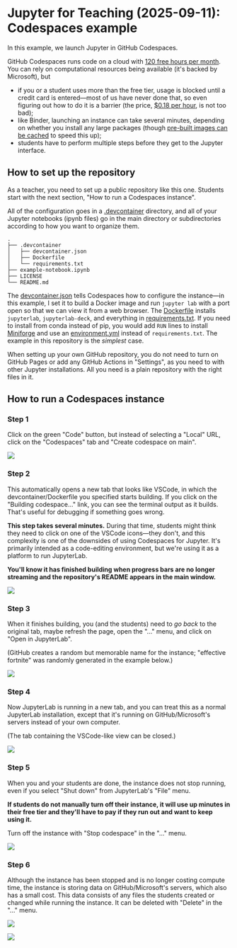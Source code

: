 # Jupyter for Teaching (2025-09-11): Codespaces example

In this example, we launch Jupyter in GitHub Codespaces.

GitHub Codespaces runs code on a cloud with [120 free hours per month](https://docs.github.com/en/billing/concepts/product-billing/github-codespaces#free-and-billed-use-by-personal-accounts). You can rely on computational resources being available (it's backed by Microsoft), but
* if you or a student uses more than the free tier, usage is blocked until a credit card is entered—most of us have never done that, so even figuring out how to do it is a barrier (the price, [$0.18 per hour](https://github.com/pricing/calculator?feature=codespaces), is not too bad);
* like Binder, launching an instance can take several minutes, depending on whether you install any large packages (though [pre-built images can be cached](https://docs.github.com/en/packages/learn-github-packages/configuring-a-packages-access-control-and-visibility#ensuring-github-codespaces-access-to-your-package) to speed this up);
* students have to perform multiple steps before they get to the Jupyter interface.

## How to set up the repository

As a teacher, you need to set up a public repository like this one. Students start with the next section, "How to run a Codespaces instance".

All of the configuration goes in a [.devcontainer](https://github.com/jpivarski-talks/2025-09-11-jupyter-for-teaching-codespaces/tree/main/.devcontainer) directory, and all of your Jupyter notebooks (ipynb files) go in the main directory or subdirectories according to how you want to organize them.

```
.
├── .devcontainer
│   ├── devcontainer.json
│   ├── Dockerfile
│   └── requirements.txt
├── example-notebook.ipynb
├── LICENSE
└── README.md
```

The [devcontainer.json](https://github.com/jpivarski-talks/2025-09-11-jupyter-for-teaching-codespaces/blob/main/.devcontainer/devcontainer.json) tells Codespaces how to configure the instance—in this example, I set it to build a Docker image and run `jupyter lab` with a port open so that we can view it from a web browser. The [Dockerfile](https://github.com/jpivarski-talks/2025-09-11-jupyter-for-teaching-codespaces/blob/main/.devcontainer/Dockerfile) installs `jupyterlab`, `jupyterlab-deck`, and everything in [requirements.txt](https://github.com/jpivarski-talks/2025-09-11-jupyter-for-teaching-codespaces/blob/main/.devcontainer/requirements.txt). If you need to install from conda instead of pip, you would add `RUN` lines to install [Miniforge](https://conda-forge.org/download/) and use an [environment.yml](https://docs.conda.io/projects/conda/en/latest/user-guide/tasks/manage-environments.html) instead of `requirements.txt`. The example in this repository is the _simplest_ case.

When setting up your own GitHub repository, you do not need to turn on GitHub Pages or add any GitHub Actions in "Settings", as you need to with other Jupyter installations. All you need is a plain repository with the right files in it.

## How to run a Codespaces instance

### Step 1

Click on the green "Code" button, but instead of selecting a "Local" URL, click on the "Codespaces" tab and "Create codespace on main".

![](img/create-codespace.png)

### Step 2

This automatically opens a new tab that looks like VSCode, in which the devcontainer/Dockerfile you specified starts building. If you click on the "Building codespace..." link, you can see the terminal output as it builds. That's useful for debugging if something goes wrong.

**This step takes several minutes.** During that time, students might think they need to click on one of the VSCode icons—they don't, and this complexity is one of the downsides of using Codespaces for Jupyter. It's primarily intended as a code-editing environment, but we're using it as a platform to run JupyterLab.

**You'll know it has finished building when progress bars are no longer streaming and the repository's README appears in the main window.**

![](img/building-codespaces.png)

### Step 3

When it finishes building, you (and the students) need to _go back_ to the original tab, maybe refresh the page, open the "..." menu, and click on "Open in JupyterLab".

(GitHub creates a random but memorable name for the instance; "effective fortnite" was randomly generated in the example below.)

![](img/open-in-jupyterlab.png)

### Step 4

Now JupyterLab is running in a new tab, and you can treat this as a normal JupyterLab installation, except that it's running on GitHub/Microsoft's servers instead of your own computer.

(The tab containing the VSCode-like view can be closed.)

![](img/jupyter-is-running.png)

### Step 5

When you and your students are done, the instance does not stop running, even if you select "Shut down" from JupyterLab's "File" menu.

**If students do not manually turn off their instance, it will use up minutes in their free tier and they'll have to pay if they run out and want to keep using it.**

Turn off the instance with "Stop codespace" in the "..." menu.

![](img/stop-codespace.png)

### Step 6

Although the instance has been stopped and is no longer costing compute time, the instance is storing data on GitHub/Microsoft's servers, which also has a small cost. This data consists of any files the students created or changed while running the instance. It can be deleted with "Delete" in the "..." menu.

![](img/delete-codespace.png)

![](img/are-you-sure.png)
